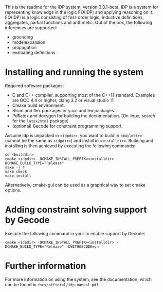 This is the readme for the IDP system, version 3.0.1-beta.
IDP is a system for representing knowledge in the logic FO(IDP) and applying reasoning on it.
FO(IDP) is a logic consisting of first-order logic, inductive definitions, aggregates, 
partial functions and arithmetic.
Out of the box, the following inferences are supported:
   - grounding
   - modelexpansion
   - propagation
   - evaluating definitions

# Installing and running the system
Required software packages:
   - C and C++ compiler, supporting most of the C++11 standard. Examples are GCC 4.4 or higher, clang 3.2 or visual studio 11.
   - Cmake build environment. 
   - Bison and flex packages or yacc and lex packages.
   - Pdflatex and doxygen for building the documentation. (On linux, search for the `latex2html` package)
   - (optional) Gecode for constraint programming support.

Assume idp is unpacked in `<idpdir>`, you want to build in `<builddir>` (cannot be the same as `<idpdir>`) and install in `<installdir>`.
Building and installing is then achieved by executing the following commands:
```
cd <builddir>
cmake <idpdir> -DCMAKE_INSTALL_PREFIX=<installdir> -DCMAKE_BUILD_TYPE="Release"
make -j 4
make check
make install
```
Alternatively, cmake-gui can be used as a graphical way to set cmake options.

# Adding constraint solving support by Gecode
Execute the following command in your <builddir> to enable support by Gecode:
```
cmake <idpdir> -DCMAKE_INSTALL_PREFIX=<installdir> -DCMAKE_BUILD_TYPE="Release" -DWITHGECODE=on
```

# Further information
For more information on using the system, see the documentation, which can be found in `docs/official/idp-manual.pdf`
